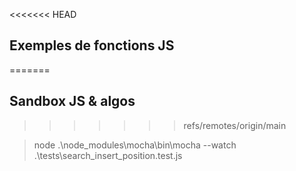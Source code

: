 <<<<<<< HEAD
## Exemples de fonctions JS
=======
## Sandbox JS & algos
>>>>>>> refs/remotes/origin/main


> node .\node_modules\mocha\bin\mocha --watch .\tests\search_insert_position.test.js
